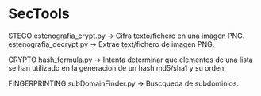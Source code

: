 # SecTools

STEGO
estenografia_crypt.py -> Cifra texto/fichero en una imagen PNG.
estenografia_decrypt.py -> Extrae text/fichero de imagen PNG.

CRYPTO
hash_formula.py -> Intenta determinar que elementos de una lista se han utilizado en la generacion de un hash md5/sha1 y su orden.

FINGERPRINTING
subDomainFinder.py -> Buscqueda de subdominios.

